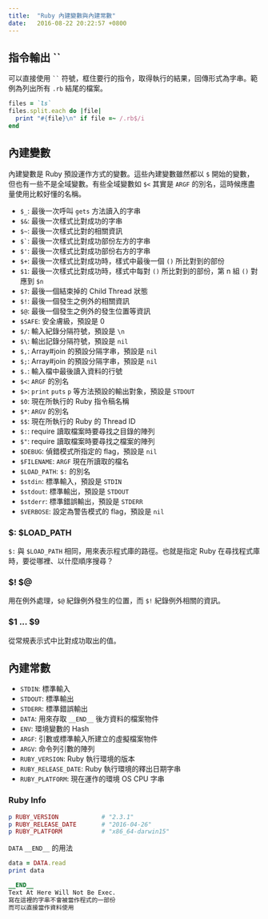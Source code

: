 ```yaml
---
title:  "Ruby 內建變數與內建常數"
date:   2016-08-22 20:22:57 +0800
---
```


## 指令輸出 <span>``</span>

可以直接使用 ``` `` ``` 符號，框住要行的指令，取得執行的結果，回傳形式為字串。範例為列出所有 `.rb` 結尾的檔案。

```ruby
files = `ls`
files.split.each do |file|
  print "#{file}\n" if file =~ /.rb$/i
end
```

## 內建變數
內建變數是 Ruby 預設運作方式的變數。這些內建變數雖然都以 `$` 開始的變數，但也有一些不是全域變數。有些全域變數如 `$<` 其實是 `ARGF` 的別名，這時候應盡量使用比較好懂的名稱。

- `$_`: 最後一次呼叫 `gets` 方法讀入的字串
- `$&`: 最後一次樣式比對成功的字串
- `$~`: 最後一次樣式比對的相關資訊
- <code>$`</code>: 最後一次樣式比對成功部份左方的字串
- `$'`: 最後一次樣式比對成功部份右方的字串
- `$+`: 最後一次樣式比對成功時，樣式中最後一個 `()` 所比對到的部份
- `$1`: 最後一次樣式比對成功時，樣式中每對 `()` 所比對到的部份，第 n 組 `()` 對應到 `$n`
- `$?`: 最後一個結束掉的 Child Thread 狀態
- `$!`: 最後一個發生之例外的相關資訊
- `$@`: 最後一個發生之例外的發生位置等資訊
- `$SAFE`: 安全膚級，預設是 0
- `$/`: 輸入紀錄分隔符號，預設是 `\n`
- `$\`: 輸出記錄分隔符號，預設是 `nil`
- `$,`: Array#join 的預設分隔字串，預設是 `nil`
- `$;`: Array#join 的預設分隔字串，預設是 `nil`
- `$.`: 輸入檔中最後讀入資料的行號
- `$<`: `ARGF` 的別名
- `$>`: `print` `puts` `p` 等方法預設的輸出對象，預設是 `STDOUT`
- `$0`: 現在所執行的 Ruby 指令稿名稱
- `$*`: `ARGV` 的別名
- `$$`: 現在所執行的 Ruby 的 Thread ID
- `$:`: require 讀取檔案時要尋找之目錄的陣列
- `$"`: require 讀取檔案時要尋找之檔案的陣列
- `$DEBUG`: 偵錯模式所指定的 flag，預設是 `nil`
- `$FILENAME`: `ARGF` 現在所讀取的檔名
- `$LOAD_PATH`: `$:` 的別名
- `$stdin`: 標準輸入，預設是 `STDIN`
- `$stdout`: 標準輸出，預設是 `STDOUT`
- `$stderr`: 標準錯誤輸出，預設是 `STDERR`
- `$VERBOSE`: 設定為警告模式的 flag，預設是 `nil`

### $: $LOAD_PATH
`$:` 與 `$LOAD_PATH` 相同，用來表示程式庫的路徑。也就是指定 Ruby 在尋找程式庫時，要從哪裡、以什麼順序搜尋？

### $! $@
用在例外處理，`$@` 紀錄例外發生的位置，而 `$!` 紀錄例外相關的資訊。

### $1 ... $9
從常規表示式中比對成功取出的值。

## 內建常數

- `STDIN`: 標準輸入
- `STDOUT`: 標準輸出
- `STDERR`: 標準錯誤輸出
- `DATA`: 用來存取 `__END__` 後方資料的檔案物件
- `ENV`: 環境變數的 Hash
- `ARGF`: 引數或標準輸入所建立的虛擬檔案物件
- `ARGV`: 命令列引數的陣列
- `RUBY_VERSION`: Ruby 執行環境的版本
- `RUBY_RELEASE_DATE`: Ruby 執行環境的釋出日期字串
- `RUBY_PLATFORM`: 現在運作的環境 OS CPU 字串


### Ruby Info

```ruby
p RUBY_VERSION            # "2.3.1"
p RUBY_RELEASE_DATE       # "2016-04-26"
p RUBY_PLATFORM           # "x86_64-darwin15"
```

`DATA` `__END__` 的用法

```ruby
data = DATA.read
print data

__END__
Text At Here Will Not Be Exec.
寫在這裡的字串不會被當作程式的一部份
而可以直接當作資料使用
```
